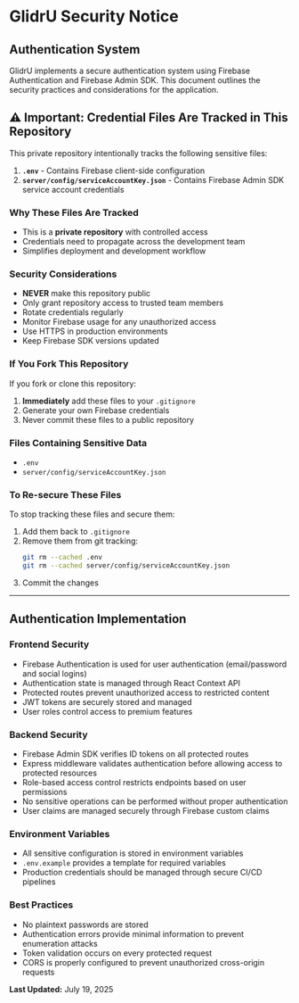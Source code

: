 # GlidrU Security Notice

## Authentication System

GlidrU implements a secure authentication system using Firebase Authentication and Firebase Admin SDK. This document outlines the security practices and considerations for the application.

## ⚠️ Important: Credential Files Are Tracked in This Repository

This private repository intentionally tracks the following sensitive files:

1. **`.env`** - Contains Firebase client-side configuration
2. **`server/config/serviceAccountKey.json`** - Contains Firebase Admin SDK service account credentials

### Why These Files Are Tracked

- This is a **private repository** with controlled access
- Credentials need to propagate across the development team
- Simplifies deployment and development workflow

### Security Considerations

- **NEVER** make this repository public
- Only grant repository access to trusted team members
- Rotate credentials regularly
- Monitor Firebase usage for any unauthorized access
- Use HTTPS in production environments
- Keep Firebase SDK versions updated

### If You Fork This Repository

If you fork or clone this repository:
1. **Immediately** add these files to your `.gitignore`
2. Generate your own Firebase credentials
3. Never commit these files to a public repository

### Files Containing Sensitive Data

- `.env`
- `server/config/serviceAccountKey.json`

### To Re-secure These Files

To stop tracking these files and secure them:

1. Add them back to `.gitignore`
2. Remove them from git tracking: 
   ```bash
   git rm --cached .env
   git rm --cached server/config/serviceAccountKey.json
   ```
3. Commit the changes

---

## Authentication Implementation

### Frontend Security

- Firebase Authentication is used for user authentication (email/password and social logins)
- Authentication state is managed through React Context API
- Protected routes prevent unauthorized access to restricted content
- JWT tokens are securely stored and managed
- User roles control access to premium features

### Backend Security

- Firebase Admin SDK verifies ID tokens on all protected routes
- Express middleware validates authentication before allowing access to protected resources
- Role-based access control restricts endpoints based on user permissions
- No sensitive operations can be performed without proper authentication
- User claims are managed securely through Firebase custom claims

### Environment Variables

- All sensitive configuration is stored in environment variables
- `.env.example` provides a template for required variables
- Production credentials should be managed through secure CI/CD pipelines

### Best Practices

- No plaintext passwords are stored
- Authentication errors provide minimal information to prevent enumeration attacks
- Token validation occurs on every protected request
- CORS is properly configured to prevent unauthorized cross-origin requests

**Last Updated:** July 19, 2025

